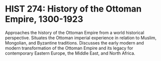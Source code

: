 # HIST 274: History of the Ottoman Empire, 1300-1923

Approaches the history of the Ottoman Empire from a world historical perspective. Situates the Ottoman imperial experience in relation to Muslim, Mongolian, and Byzantine traditions. Discusses the early modern and modern transformation of the Ottoman Empire and its legacy for contemporary Eastern Europe, the Middle East, and North Africa.